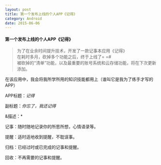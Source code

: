```yaml
---
layout: post
title: 第一个发布上线的个人APP《记得》
category: Android
date: 2015-06-06
---   
```


#### 第一个发布上线的个人APP《记得》   

   
>为了在业余时间提升技术，开发了一款记事本应用《记得》   
在耗时多月，砍掉多个功能之后，终于上线了= =#   
被砍掉的“清单”功能，以及最重要的账号系统和云存储功能，将在下次更新添加。   

在该应用中，我会将我所学所用的知识技能都用上（谁叫它是我为了练手才写的APP）   

   

APP标题：*记得*   

副标题：*你忘了，我还记得*   

&描述：*   

记事：随时随地记录你的所思所想，心情语录等。   

提醒：适时适地收到提醒，不耽误事。   

归档：已经过时或已完成的记事和提醒。   

回收：不再需要的记事和提醒。   
